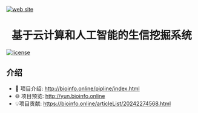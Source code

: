 [![web site](https://bioinfo.online/logo.svg)](https://bioinfo.online/pipline/index.html)


<h1 align="center">基于云计算和人工智能的生信挖掘系统</h1>
<a href="https://github.com/WinmezzZ/react-antd-admin/blob/master/LICENSE">
  <img src="https://img.shields.io/github/license/mashape/apistatus.svg" alt="license">
</a>

## 介绍

+ 📜 项目介绍: <http://bioinfo.online/pipline/index.html>
+ 🌐 项目预览: <http://yun.bioinfo.online>
+ 💡项目贡献: <https://bioinfo.online/articleList/20242274568.html>
